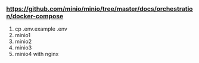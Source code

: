 ### https://github.com/minio/minio/tree/master/docs/orchestration/docker-compose

1. cp .env.example .env
2. minio1
3. minio2
4. minio3
5. minio4 with nginx
